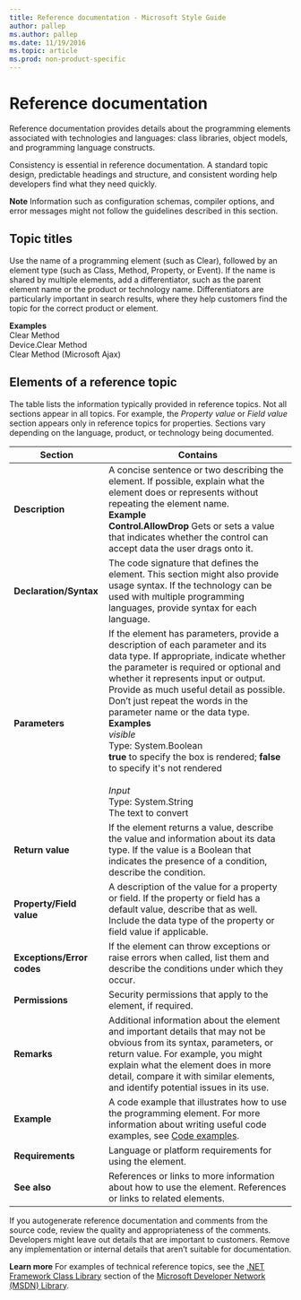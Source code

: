 ```yaml
---
title: Reference documentation - Microsoft Style Guide
author: pallep
ms.author: pallep
ms.date: 11/19/2016
ms.topic: article
ms.prod: non-product-specific
---
```


# Reference documentation

Reference
documentation provides details about the programming elements
associated with technologies and languages: class libraries,
object models, and programming language constructs.

Consistency
is essential in reference documentation. A standard topic design,
predictable headings and structure, and consistent wording
help developers find what they need quickly. 

**Note** Information such
as configuration schemas, compiler options, and error messages
might not follow the guidelines described in this section.

## Topic titles

Use
the name of a programming element (such as Clear), followed by an
element type (such as Class, Method, Property, or Event). If
the name is shared by multiple elements, add a differentiator, such as
the parent element name or the product or technology name.
Differentiators are particularly important in search results, where
they help customers find the topic for the correct product or
element. 

**Examples**  
Clear Method  
Device.Clear Method  
Clear Method (Microsoft Ajax)  

## Elements of a reference topic

The table lists the information typically provided in reference topics. Not all sections appear in all topics. For example, the *Property value* or *Field value*
section appears only in reference topics for properties. Sections vary
depending on the language, product, or technology being documented.

**Section**|**Contains**
--|--
**Description**|A concise sentence or two describing the element. If possible, explain what the element does or represents without repeating the element name.<br />**Example**<br />**Control.AllowDrop** Gets or sets a value that indicates whether the control can accept data the user drags onto it.
**Declaration/Syntax**|The code signature that defines the element. This section might also provide usage syntax. If the technology can be used with multiple programming languages, provide syntax for each language.
**Parameters**|If the element has parameters, provide a description of each parameter and its data type. If appropriate, indicate whether the parameter is required or optional and whether it represents input or output. Provide as much useful detail as possible. Don’t just repeat the words in the parameter name or the data type.<br />**Examples**<br />*visible*<br />Type: System.Boolean <br />**true** to specify the box is rendered; **false** to specify it's not rendered<br /><br />*Input*<br />Type: System.String <br />The text to convert
**Return value**|If the element returns a value, describe the value and information about its data type. If the value is a Boolean that indicates the presence of a condition, describe the condition.
**Property/Field value**|A description of the value for a property or field. If the property or field has a default value, describe that as well. Include the data type of the property or field value if applicable.
**Exceptions/Error codes**|If the element can throw exceptions or raise errors when called, list them and describe the conditions under which they occur.
**Permissions**|Security permissions that apply to the element, if required.
**Remarks**|Additional information about the element and important details that may not be obvious from its syntax, parameters, or return value. For example, you might explain what the element does in more detail, compare it with similar elements, and identify potential issues in its use.
**Example**|A code example that illustrates how to use the programming element. For more information about writing useful code examples, see [Code examples](./code-examples.md).
**Requirements**|Language or platform requirements for using the element.
**See also**|References or links to more information about how to use the element. References or links to related elements.

  If you autogenerate reference documentation and comments from the
source code, review the quality and appropriateness of the
comments. Developers might leave out details that are important to
customers. Remove any implementation or internal details that
aren’t suitable for documentation. 

**Learn more** For examples of technical reference topics, see the [.NET Framework Class Library](http://msdn.microsoft.com/en-us/library/gg145045.aspx) section of the [Microsoft Developer Network (MSDN) Library](http://msdn.microsoft.com/library/).
